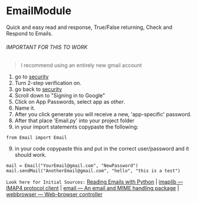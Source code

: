# EmailModule
Quick and easy read and response, True/False returning, Check and Respond to Emails.

###### IMPORTANT FOR THIS TO WORK
> I recommend using an entirely new gmail account
1. go to [security](https://myaccount.google.com/u/2/security?hl=en)
2. Turn 2-step verification on.
3. go back to [security](https://myaccount.google.com/u/2/security?hl=en)
4. Scroll down to "Signing in to Google"
5. Click on App Passwords, select app as _other_. 
6. Name it.
7. After you click generate you will receive a new, 'app-specific' password.
8. After that place 'Email.py' into your project folder
9. in your import statements copypaste the following:

```
from Email import Email
```
9. in your code copypaste this and put in the correct user/password and it should work.
```
mail = Email("YourEmail@gmail.com", "NewPassword")
mail.sendMail("AnotherEmail@gmail.com", "hello", "this is a test")
```





`Look here for Initial Sources:` [Reading Emails with Python](https://www.thepythoncode.com/article/reading-emails-in-python) | 
[imaplib — IMAP4 protocol client](https://docs.python.org/3/library/imaplib.html) | 
[email — An email and MIME handling package](https://docs.python.org/3/library/email.html) | 
[webbrowser — Web-browser controller](https://docs.python.org/3/library/webbrowser.html)
